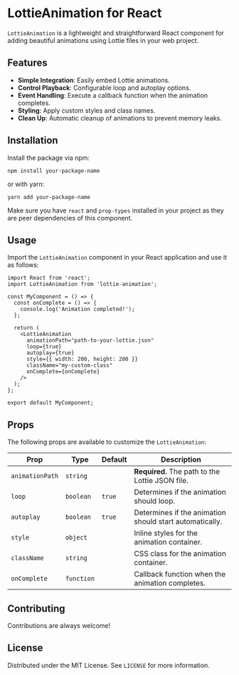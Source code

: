 # LottieAnimation for React

`LottieAnimation` is a lightweight and straightforward React component for adding beautiful animations using Lottie files in your web project.

## Features

- **Simple Integration**: Easily embed Lottie animations.
- **Control Playback**: Configurable loop and autoplay options.
- **Event Handling**: Execute a callback function when the animation completes.
- **Styling**: Apply custom styles and class names.
- **Clean Up**: Automatic cleanup of animations to prevent memory leaks.

## Installation

Install the package via npm:

```
npm install your-package-name
```

or with yarn:

```
yarn add your-package-name
```

Make sure you have `react` and `prop-types` installed in your project as they are peer dependencies of this component.

## Usage

Import the `LottieAnimation` component in your React application and use it as follows:

```
import React from 'react';
import LottieAnimation from 'lottie-animation';

const MyComponent = () => {
  const onComplete = () => {
    console.log('Animation completed!');
  };

  return (
    <LottieAnimation
      animationPath="path-to-your-lottie.json"
      loop={true}
      autoplay={true}
      style={{ width: 200, height: 200 }}
      className="my-custom-class"
      onComplete={onComplete}
    />
  );
};

export default MyComponent;
```

## Props

The following props are available to customize the `LottieAnimation`:

| Prop            | Type       | Default | Description                                           |
|-----------------|------------|---------|-------------------------------------------------------|
| `animationPath` | `string`   |         | **Required.** The path to the Lottie JSON file.       |
| `loop`          | `boolean`  | `true`  | Determines if the animation should loop.              |
| `autoplay`      | `boolean`  | `true`  | Determines if the animation should start automatically. |
| `style`         | `object`   |         | Inline styles for the animation container.            |
| `className`     | `string`   |         | CSS class for the animation container.                |
| `onComplete`    | `function` |         | Callback function when the animation completes.       |

## Contributing

Contributions are always welcome!

## License

Distributed under the MIT License. See `LICENSE` for more information.
